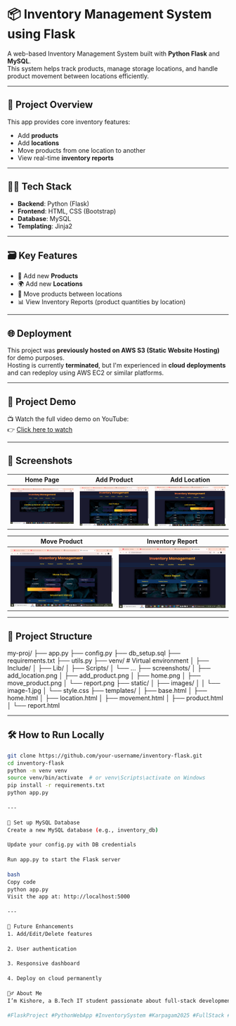 # 📦 Inventory Management System using Flask

A web-based Inventory Management System built with **Python Flask** and **MySQL**.  
This system helps track products, manage storage locations, and handle product movement between locations efficiently.

---

## 🚀 Project Overview

This app provides core inventory features:

- Add **products**
- Add **locations**
- Move products from one location to another
- View real-time **inventory reports**

---

## 🧑‍💻 Tech Stack

- **Backend**: Python (Flask)
- **Frontend**: HTML, CSS (Bootstrap)
- **Database**: MySQL
- **Templating**: Jinja2

---

## 🗃️ Key Features

- 📌 Add new **Products**
- 🌍 Add new **Locations**
- 🔄 Move products between locations
- 📊 View Inventory Reports (product quantities by location)

---

## 🌐 Deployment

This project was **previously hosted on AWS S3 (Static Website Hosting)** for demo purposes.  
Hosting is currently **terminated**, but I'm experienced in **cloud deployments** and can redeploy using AWS EC2 or similar platforms.

---

## 🎥 Project Demo

📺 Watch the full video demo on YouTube:  
👉 [Click here to watch](https://youtu.be/bK1_5VKw1yc?si=KrIFF8z4b1_LHlit)

---

## 📸 Screenshots

| Home Page | Add Product | Add Location |
|-----------|-------------|--------------|
| ![Home](screenshots/home.png) | ![Product](screenshots/add_product.png) | ![Location](screenshots/add_location.png) |

| Move Product | Inventory Report |
|--------------|------------------|
| ![Move](screenshots/move_product.png) | ![Report](screenshots/report.png) |

---

## 📁 Project Structure
my-proj/
├── app.py
├── config.py
├── db_setup.sql
├── requirements.txt
├── utils.py
├── venv/                  # Virtual environment
│   ├── Include/
│   ├── Lib/
│   ├── Scripts/
│   └── ...
├── screenshots/
│   ├── add_location.png
│   ├── add_product.png
│   ├── home.png
│   ├── move_product.png
│   └── report.png
├── static/
│   ├── images/
│   │   └── image-1.jpg
│   └── style.css
├── templates/
│   ├── base.html
│   ├── home.html
│   ├── location.html
│   ├── movement.html
│   ├── product.html
│   └── report.html

---

## 🛠️ How to Run Locally

```bash
git clone https://github.com/your-username/inventory-flask.git
cd inventory-flask
python -m venv venv
source venv/bin/activate  # or venv\Scripts\activate on Windows
pip install -r requirements.txt
python app.py

---

💾 Set up MySQL Database
Create a new MySQL database (e.g., inventory_db)

Update your config.py with DB credentials

Run app.py to start the Flask server

bash
Copy code
python app.py
Visit the app at: http://localhost:5000

---

📌 Future Enhancements
1. Add/Edit/Delete features

2. User authentication

3. Responsive dashboard

4. Deploy on cloud permanently

🙋‍♂️ About Me
I’m Kishore, a B.Tech IT student passionate about full-stack development and cloud technologies.

#FlaskProject #PythonWebApp #InventorySystem #Karpagam2025 #FullStack #CloudReady
